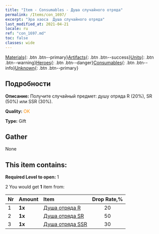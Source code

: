 ```yaml
---
title: "Item - Consumables - Душа случайного отряда"
permalink: /Items/con_1697/
excerpt: "Эра хаоса  Душа случайного отряда"
last_modified_at: 2021-04-21
locale: ru
ref: "con_1697.md"
toc: false
classes: wide
---
```

 [Materials](/ru/Items/){: .btn .btn--primary}[Artifacts](/ru/Items/Artifacts/){: .btn .btn--success}[Units](/ru/Items/Units/){: .btn .btn--warning}[Heroes](/ru/Items/Heroes/){: .btn .btn--danger}[Consumables](/ru/Items/Consumables/){: .btn .btn--info}[Unknown](/ru/Items/Unknown/){: .btn .btn--primary}

## Подробности
 **Описание:** Получите случайный предмет: душу отряда R (20%), SR (50%) или SSR (30%).

 **Quality:** <span style="color: #FF8C00">OK</span>

 **Type:** Gift

## Gather

  None

## This item contains:

 **Required Level to open:** 1

 2 You would get **1** item  from:

  | Nr | Amount |     Item    | Drop Rate,% |
  |:---|:-------|:------------|:---------:|
  | 1 |  **1x** | [Душа отряда R](/ru/Items/con_533/) | 20 | 
  | 2 |  **1x** | [Душа отряда SR](/ru/Items/con_534/) | 50 | 
  | 3 |  **1x** | [Душа отряда SSR](/ru/Items/con_535/) | 30 | 
